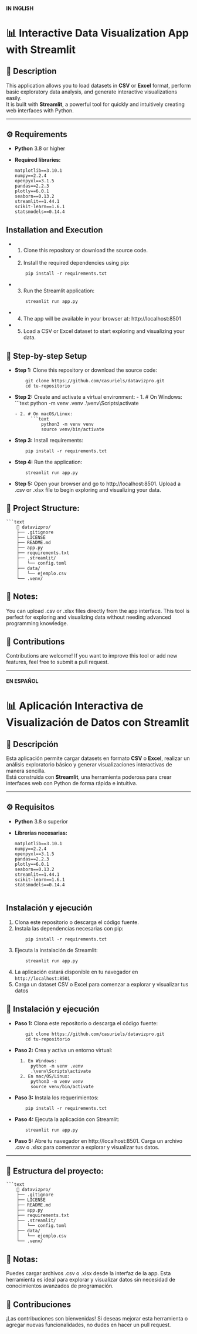 #### IN INGLISH
# 📊 Interactive Data Visualization App with Streamlit

## 📝 Description

This application allows you to load datasets in **CSV** or **Excel** format, perform basic exploratory data analysis, and generate interactive visualizations easily.  
It is built with **Streamlit**, a powerful tool for quickly and intuitively creating web interfaces with Python.

---

## ⚙️ Requirements

- **Python** 3.8 or higher  
- **Required libraries:**

  ```text
  matplotlib==3.10.1  
  numpy==2.2.4  
  openpyxl==3.1.5  
  pandas==2.2.3  
  plotly==6.0.1  
  seaborn==0.13.2  
  streamlit==1.44.1  
  scikit-learn==1.6.1
  statsmodels==0.14.4

## Installation and Execution
- 1. Clone this repository or download the source code.
- 2. Install the required dependencies using pip:
    ```text
        pip install -r requirements.txt
- 3. Run the Streamlit application:
    ```text
        streamlit run app.py
- 4. The app will be available in your browser at: http://localhost:8501
- 5. Load a CSV or Excel dataset to start exploring and visualizing your data.

## 🚀 Step-by-step Setup
- **Step 1:**  Clone this repository or download the source code:
    ```text
        git clone https://github.com/casuriels/datavizpro.git
        cd tu-repositorio

- **Step 2:** Create and activate a virtual environment:
      - 1. # On Windows:
            ```text
                python -m venv .venv
                .\venv\Scripts\activate

      - 2. # On macOS/Linux:
            ```text
                python3 -m venv venv
                source venv/bin/activate

- **Step 3:** Install requirements:
    ```text
        pip install -r requirements.txt

- **Step 4:**  Run the application:
    ```text
        streamlit run app.py

- **Step 5:** Open your browser and go to http://localhost:8501.
    Upload a .csv or .xlsx file to begin exploring and visualizing your data.

## 📂 Project Structure:
    ```text
        📁 datavizpro/
        ├── .gitignore
        ├── LICENSE
        ├── README.md
        ├── app.py
        ├── requirements.txt
        ├── .streamlit/
        │   └── config.toml
        ├── data/
        │   └── ejemplo.csv
        └── .venv/

## 📌  Notes:
You can upload .csv or .xlsx files directly from the app interface.
This tool is perfect for exploring and visualizing data without needing advanced programming knowledge.

## 🤝 Contributions    
Contributions are welcome!
If you want to improve this tool or add new features, feel free to submit a pull request.

---
#### EN ESPAÑOL
# 📊 Aplicación Interactiva de Visualización de Datos con Streamlit

## 📝 Descripción

Esta aplicación permite cargar datasets en formato **CSV** o **Excel**, realizar un análisis exploratorio básico y generar visualizaciones interactivas de manera sencilla.  
Está construida con **Streamlit**, una herramienta poderosa para crear interfaces web con Python de forma rápida e intuitiva.

---

## ⚙️ Requisitos

- **Python** 3.8 o superior
- **Librerías necesarias:**

  ```text
  matplotlib==3.10.1  
  numpy==2.2.4  
  openpyxl==3.1.5  
  pandas==2.2.3  
  plotly==6.0.1  
  seaborn==0.13.2  
  streamlit==1.44.1  
  scikit-learn==1.6.1
  statsmodels==0.14.4


## Instalación y ejecución
1. Clona este repositorio o descarga el código fuente.
2. Instala las dependencias necesarias con pip: 
    ```text
        pip install -r requirements.txt
3. Ejecuta la instalación de Streamlit:
    ```text
        streamlit run app.py
4. La aplicación estará disponible en tu navegador en `http://localhost:8501`
5. Carga un dataset CSV o Excel para comenzar a explorar y visualizar tus datos

## 🚀 Instalación y ejecución
- **Paso 1:** Clona este repositorio o descarga el código fuente:
    ```text
        git clone https://github.com/casuriels/datavizpro.git
        cd tu-repositorio

- **Paso 2:** Crea y activa un entorno virtual:
    ```text
      1. En Windows:
          python -m venv .venv
          .\venv\Scripts\activate
      2. En mac/OS/Linux:
          python3 -m venv venv
          source venv/bin/activate

- **Paso 3:** Instala los requerimientos:
    ```text
        pip install -r requirements.txt

- **Paso 4:** Ejecuta la aplicación con Streamlit:
    ```text
        streamlit run app.py

- **Paso 5:** Abre tu navegador en http://localhost:8501.
    Carga un archivo .csv o .xlsx para comenzar a explorar y visualizar tus datos.

----
## 📂 Estructura del proyecto:
    ```text
        📁 datavizpro/
        ├── .gitignore
        ├── LICENSE
        ├── README.md
        ├── app.py
        ├── requirements.txt
        ├── .streamlit/
        │   └── config.toml
        ├── data/
        │   └── ejemplo.csv
        └── .venv/

## 📌 Notas:
Puedes cargar archivos .csv o .xlsx desde la interfaz de la app.
Esta herramienta es ideal para explorar y visualizar datos sin necesidad de conocimientos avanzados de programación.

## 🤝 Contribuciones
¡Las contribuciones son bienvenidas! Si deseas mejorar esta herramienta o agregar nuevas funcionalidades, no dudes en hacer un pull request.